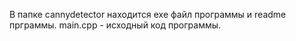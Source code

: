 В папке cannydetector находится exe файл программы и readme прграммы.
main.cpp - исходный код программы.
